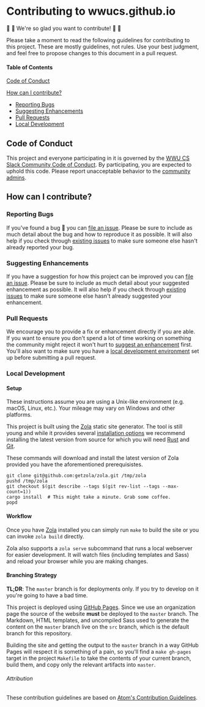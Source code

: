 # Contributing to wwucs.github.io
:raised_hands: :tada: We're so glad you want to contribute! :tada: :raised_hands:

Please take a moment to read the following guidelines for contributing to this
project. These are mostly guidelines, not rules. Use your best judgment, and
feel free to propose changes to this document in a pull request.

#### Table of Contents

[Code of Conduct](#code-of-conduct)

[How can I contribute?](#how-can-i-contribute)
  - [Reporting Bugs](#reporting-bugs)
  - [Suggesting Enhancements](#suggesting-enhancements)
  - [Pull Requests](#pull-requests)
  - [Local Development](#local-development)

## Code of Conduct
This project and everyone participating in it is governed by the
[WWU CS Slack Community Code of Conduct][code-of-conduct]. By participating,
you are expected to uphold this code. Please report unacceptable behavior to
the [community admins][community-admins].

## How can I contribute?

### Reporting Bugs
If you've found a bug :bug: you can [file an issue][issues]. Please be
sure to include as much detail about the bug and how to reproduce it as
possible. It will also help if you check through [existing issues][issues] to
make sure someone else hasn't already reported your bug.

### Suggesting Enhancements
If you have a suggestion for how this project can be improved you can
[file an issue][issues]. Please be sure to include as much detail about your
suggested enhancement as possible. It will also help if you check through
[existing issues][issues] to make sure someone else hasn't already suggested
your enhancement.

### Pull Requests
We encourage you to provide a fix or enhancement directly if you are able. If
you want to ensure you don't spend a lot of time working on something the
community might reject it won't hurt to
[suggest an enhancement](#suggesting-enhancements) first. You'll also want to
make sure you have a [local development environment](#local-development) set up
before submitting a pull request.

### Local Development

#### Setup
These instructions assume you are using a Unix-like environment
(e.g. macOS, Linux, etc.). Your mileage may vary on Windows and other
platforms.

This project is built using the [Zola] static site generator.
The tool is still young and while it provides several
[installation options][zola-installation] we recommend installing the
latest version from source for which you will need [Rust][rust-lang] and
[Git][git].

These commands will download and install the latest version of Zola
provided you have the aforementioned prerequisistes.
```shell
git clone git@github.com:getzola/zola.git /tmp/zola
pushd /tmp/zola
git checkout $(git describe --tags $(git rev-list --tags --max-count=1))
cargo install  # This might take a minute. Grab some coffee.
popd
```

#### Workflow
Once you have [Zola] installed you can simply run `make` to
build the site or you can invoke `zola build` directly.

Zola also supports a `zola serve` subcommand that runs a local
webserver for easier development. It will watch files
(including templates and Sass) and reload your browser while you are making
changes.

#### Branching Strategy
**TL;DR**: The `master` branch is for deployments only. If you try to develop
on it you're going to have a bad time.

This project is deployed using [GitHub Pages][github-pages]. Since we use an
organization page the source of the website **must** be deployed to the
`master` branch. The Markdown, HTML templates, and uncompiled Sass used to
generate the content on the `master` branch live on the `src` branch, which is
the default branch for this repository.

Building the site and getting the output to the `master` branch in a way GitHub
Pages will respect it is something of a pain, so you'll find a `make gh-pages`
target in the project `Makefile` to take the contents of your current branch,
build them, and copy only the relevant artifacts into `master`.

###### Attribution
These contribution guidelines are based on
[Atom's Contribution Guidelines][atom-contribution-guidelines].

[code-of-conduct]: CODE_OF_CONDUCT.md
[community-admins]: https://wwucs.slack.com/account/team
[issues]: https://github.com/wwucs/wwucs.github.io/issues
[Zola]: https://www.getzola.org/
[zola-installation]: https://www.getzola.org/documentation/getting-started/installation/
[rust-lang]: https://www.rust-lang.org/
[git]: https://git-scm.com/
[atom-contribution-guidelines]: https://github.com/atom/atom/blob/master/CONTRIBUTING.md
[github-pages]: https://pages.github.com/
